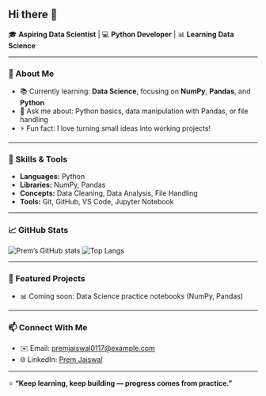 ## Hi there 👋

🎓 **Aspiring Data Scientist** | 💻 **Python Developer** | 📊 **Learning Data Science**

---

### 🌱 About Me
- 📚 Currently learning: **Data Science**, focusing on **NumPy**, **Pandas**, and **Python**
- 💬 Ask me about: Python basics, data manipulation with Pandas, or file handling
- ⚡ Fun fact: I love turning small ideas into working projects!

---

### 🧠 Skills & Tools
- **Languages:** Python  
- **Libraries:** NumPy, Pandas  
- **Concepts:** Data Cleaning, Data Analysis, File Handling  
- **Tools:** Git, GitHub, VS Code, Jupyter Notebook  

---

### 📈 GitHub Stats
![Prem’s GitHub stats](https://github-readme-stats.vercel.app/api?username=premjaiswal0117&show_icons=true&theme=radical)
![Top Langs](https://github-readme-stats.vercel.app/api/top-langs/?username=premjaiswal0117&layout=compact&theme=radical)

---

### 📂 Featured Projects
- 📊 Coming soon: Data Science practice notebooks (NumPy, Pandas)

---

### 📫 Connect With Me
- ✉️ Email: premjaiswal0117@example.com  
- 🌐 LinkedIn: [Prem Jaiswal]([https://www.linkedin.com/in/premjaiswal0117/](https://www.linkedin.com/in/prem-jaiswal-667074370/))

---

⭐ **“Keep learning, keep building — progress comes from practice.”**
